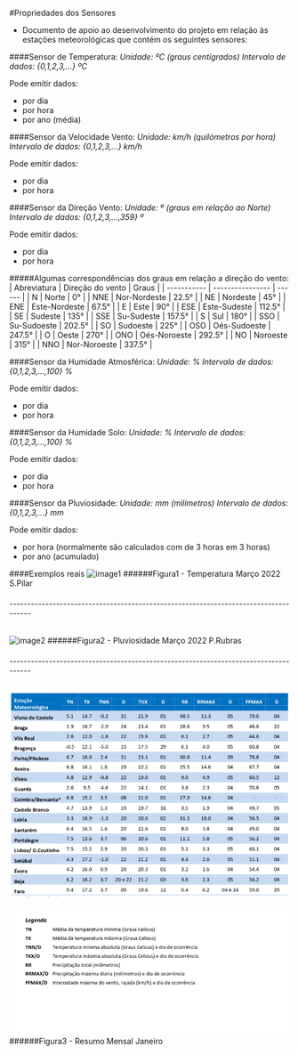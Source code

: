 #Propriedades dos Sensores

- Documento de apoio ao desenvolvimento do projeto em relação às estações meteorológicas que contém os seguintes sensores:

####Sensor de Temperatura:
_Unidade: ºC (graus centígrados)_
_Intervalo de dados: {0,1,2,3,...} ºC_

Pode emitir dados:

- por dia
- por hora
- por ano (média)

####Sensor da Velocidade Vento:
_Unidade: km/h (quilómetros por hora)_
_Intervalo de dados: {0,1,2,3,...} km/h_

Pode emitir dados:

- por dia
- por hora

####Sensor da Direção Vento:
_Unidade: º (graus em relação ao Norte)_
_Intervalo de dados: {0,1,2,3,...,359} º_

Pode emitir dados:

- por dia
- por hora

#####Algumas correspondências dos graus em relação a direção do vento:
| Abreviatura | Direção do vento | Graus |
| ----------- | ---------------- | ------ |
| N | Norte | 0° |
| NNE | Nor-Nordeste | 22.5° |
| NE | Nordeste | 45° |
| ENE | Este-Nordeste | 67.5° |
| E | Este | 90° |
| ESE | Este-Sudeste | 112.5° |
| SE | Sudeste | 135° |
| SSE | Su-Sudeste | 157.5° |
| S | Sul | 180° |
| SSO | Su-Sudoeste | 202.5° |
| SO | Sudoeste | 225° |
| OSO | Oés-Sudoeste | 247.5° |
| O | Oeste | 270° |
| ONO | Oés-Noroeste | 292.5° |
| NO | Noroeste | 315° |
| NNO | Nor-Noroeste | 337.5° |

####Sensor da Humidade Atmosférica:
_Unidade: %_
_Intervalo de dados: {0,1,2,3,...,100} %_

Pode emitir dados:

- por dia
- por hora

####Sensor da Humidade Solo:
_Unidade: %_
_Intervalo de dados: {0,1,2,3,...,100} %_

Pode emitir dados:

- por dia
- por hora

####Sensor da Pluviosidade:
_Unidade: mm (milímetros)_
_Intervalo de dados: {0,1,2,3,...} mm_

Pode emitir dados:

- por hora (normalmente são calculados com de 3 horas em 3 horas)
- por ano (acumulado)

####Exemplos reais
![image1](assets/temperatura_Mar%C3%A7o_S.Pilar.png)
######Figura1 - Temperatura Março 2022 S.Pilar

###### ------------------------------------------------------------------------------------

![image2](assets/pluviosidade_Mar%C3%A7o_P.Rubras.png)
######Figura2 - Pluviosidade Março 2022 P.Rubras

###### ------------------------------------------------------------------------------------

![image3](assets/resumo_Mensal_Janeiro.png)

![image4](assets/resumo_Mensal_Janeiro_Legenda.png)
######Figura3 - Resumo Mensal Janeiro
